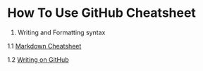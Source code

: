 # How To Use GitHub Cheatsheet

1. Writing and Formatting syntax
  
  1.1 [Markdown Cheatsheet](https://github.com/adam-p/markdown-here/wiki/Markdown-Cheatsheet#links)
  
  1.2 [Writing on GitHub](https://help.github.com/categories/writing-on-github/)
